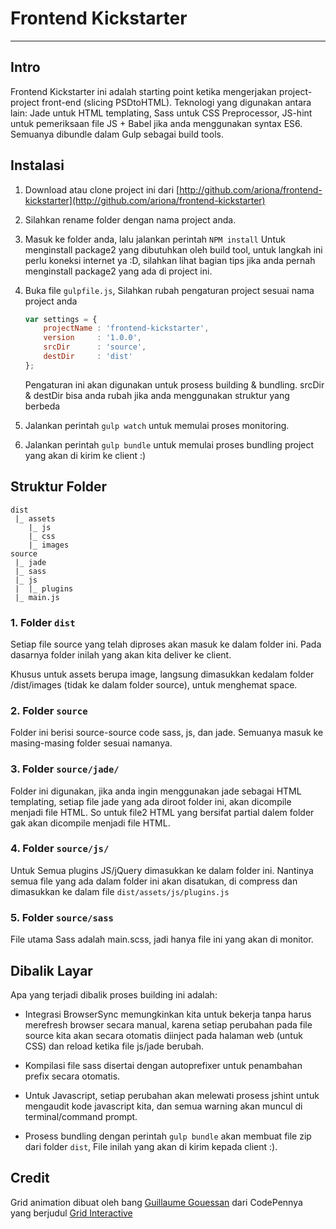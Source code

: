 # Frontend Kickstarter
---
## Intro
Frontend Kickstarter ini adalah starting point ketika mengerjakan project-project front-end (slicing PSDtoHTML). Teknologi yang digunakan antara lain: Jade untuk HTML templating, Sass untuk CSS Preprocessor, JS-hint untuk pemeriksaan file JS + Babel jika anda menggunakan syntax ES6\. Semuanya dibundle dalam Gulp sebagai build tools.

## Instalasi

1.  Download atau clone project ini dari [http://github.com/ariona/frontend-kickstarter](http://github.com/ariona/frontend-kickstarter)

2.  Silahkan rename folder dengan nama project anda.

3.  Masuk ke folder anda, lalu jalankan perintah `NPM install` Untuk menginstall package2 yang dibutuhkan oleh build tool, untuk langkah ini perlu koneksi internet ya :D, silahkan lihat bagian tips jika anda pernah menginstall package2 yang ada di project ini.

4.  Buka file `gulpfile.js`, Silahkan rubah pengaturan project sesuai nama project anda

    ```js
    var settings = {
    	projectName : 'frontend-kickstarter',
    	version     : '1.0.0',
    	srcDir      : 'source',
    	destDir     : 'dist'
    };
    ```

    Pengaturan ini akan digunakan untuk prosess building & bundling. srcDir & destDir bisa anda rubah jika anda menggunakan struktur yang berbeda

5.  Jalankan perintah `gulp watch` untuk memulai proses monitoring.

6.  Jalankan perintah `gulp bundle` untuk memulai proses bundling project yang akan di kirim ke client :)

## Struktur Folder

```plain
dist
 |_ assets
    |_ js
    |_ css
    |_ images
source
 |_ jade
 |_ sass
 |_ js
 |  |_ plugins
 |_ main.js
```

### 1\. Folder `dist`

Setiap file source yang telah diproses akan masuk ke dalam folder ini. Pada dasarnya folder inilah yang akan kita deliver ke client.

Khusus untuk assets berupa image, langsung dimasukkan kedalam folder /dist/images (tidak ke dalam folder source), untuk menghemat space.

### 2\. Folder `source`

Folder ini berisi source-source code sass, js, dan jade. Semuanya masuk ke masing-masing folder sesuai namanya.

### 3\. Folder `source/jade/`

Folder ini digunakan, jika anda ingin menggunakan jade sebagai HTML templating, setiap file jade yang ada diroot folder ini, akan dicompile menjadi file HTML. So untuk file2 HTML yang bersifat partial dalem folder gak akan dicompile menjadi file HTML.

### 4\. Folder `source/js/`

Untuk Semua plugins JS/jQuery dimasukkan ke dalam folder ini. Nantinya semua file yang ada dalam folder ini akan disatukan, di compress dan dimasukkan ke dalam file `dist/assets/js/plugins.js`

### 5\. Folder `source/sass`

File utama Sass adalah main.scss, jadi hanya file ini yang akan di monitor.

## Dibalik Layar

Apa yang terjadi dibalik proses building ini adalah:

*   Integrasi BrowserSync memungkinkan kita untuk bekerja tanpa harus merefresh browser secara manual, karena setiap perubahan pada file source kita akan secara otomatis diinject pada halaman web (untuk CSS) dan reload ketika file js/jade berubah.

*   Kompilasi file sass disertai dengan autoprefixer untuk penambahan prefix secara otomatis.

*   Untuk Javascript, setiap perubahan akan melewati prosess jshint untuk mengaudit kode javascript kita, dan semua warning akan muncul di terminal/command prompt.

*   Prosess bundling dengan perintah `gulp bundle` akan membuat file zip dari folder `dist`, File inilah yang akan di kirim kepada client :).

## Credit

Grid animation dibuat oleh bang [Guillaume Gouessan](http://codepen.io/superguigui) dari CodePennya yang berjudul [Grid Interactive](http://codepen.io/superguigui/pen/Hzqhs)